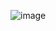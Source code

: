 ![image](https://github.com/Jeevan672/Eval_with_wandbd/assets/88030873/52a094c8-dc64-4bdf-b954-2e0ad5514a04)

